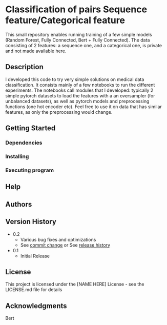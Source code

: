 # Classification of pairs Sequence feature/Categorical feature 

This small repository enables running training of a few simple models (Random Forest, Fully Connected, Bert + Fully Connected).
The data consisting of 2 features: a sequence one, and a categorical one, is private and not made available here.

## Description

I developed this code to try very simple solutions on medical data classification. It consists mainly of a few notebooks to run the different experiments.
The notebooks call modules that I developed: typically 2 simple pytorch datasets to load the features with a an oversampler (for unbalanced datasets), as well as pytorch models and preprocessing functions (one hot encoder etc).
Feel free to use it on data that has similar features, as only the preprocessing would change.

## Getting Started

### Dependencies

### Installing

### Executing program

## Help

## Authors


## Version History

* 0.2
    * Various bug fixes and optimizations
    * See [commit change]() or See [release history]()
* 0.1
    * Initial Release

## License

This project is licensed under the [NAME HERE] License - see the LICENSE.md file for details

## Acknowledgments
Bert
